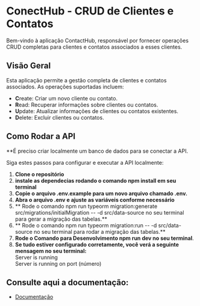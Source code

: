 # ConectHub - CRUD de Clientes e Contatos

Bem-vindo à aplicação ContactHub, responsável por fornecer operações CRUD completas para clientes e contatos associados a esses clientes.

## Visão Geral

Esta aplicação permite a gestão completa de clientes e contatos associados. As operações suportadas incluem:

- **C**reate: Criar um novo cliente ou contato.
- **R**ead: Recuperar informações sobre clientes ou contatos.
- **U**pdate: Atualizar informações de clientes ou contatos existentes.
- **D**elete: Excluir clientes ou contatos.

## Como Rodar a API

**É preciso criar localmente um banco de dados para se conectar a API.

Siga estes passos para configurar e executar a API localmente:

1. **Clone o repositório**
2. **instale as dependecias rodando o comando npm install em seu terminal**
3. **Copie o arquivo .env.example para um novo arquivo chamado .env.**
4. **Abra o arquivo .env e ajuste as variáveis conforme necessário**
5. ** Rode o comando npm run typeorm migration:generate src/migrations/initialMigration -- -d src/data-source no seu terminal para gerar a migração das tabelas.**
6. ** Rode o comando npm run typeorm migration:run -- -d src/data-source no seu terminal para rodar a migração das tabelas.**
7. **Rode o Comando para Desenvolvimento npm run dev no seu terminal**.
8. **Se tudo estiver configurado corretamente, você verá a seguinte mensagem no seu terminal:**<br>
   Server is running<br>
   Server is running on port (número)<br>

## Consulte aqui a documentação:
- [Documentação](https://api-doc-nu.vercel.app/)
